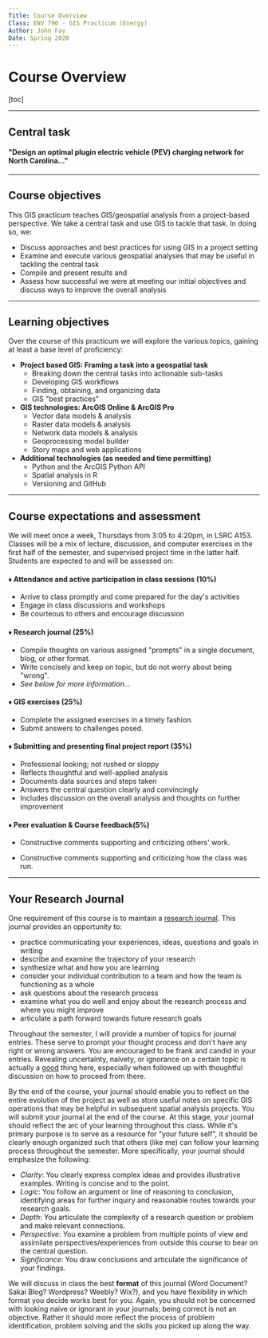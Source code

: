 ```yaml
---
Title: Course Overview
Class: ENV 790 - GIS Practicum (Energy)
Author: John Fay
Date: Spring 2020
---
```


# Course Overview

[toc]

---

## Central task

#### "Design an optimal plugin electric vehicle (PEV) charging network for North Carolina..."

---

## Course objectives

This GIS practicum teaches GIS/geospatial analysis from a project-based perspective. We take a central task and use GIS to tackle that task. In doing so, we:

* Discuss approaches and best practices for using GIS in a project setting
* Examine and execute various geospatial analyses that may be useful in tackling the central task
* Compile and present results and 
* Assess how successful we were at meeting our initial objectives and discuss ways to improve the overall analysis

---

## Learning objectives

Over the course of this practicum we will explore the various topics, gaining at least a base level of proficiency:

* **Project based GIS: Framing a task into a geospatial task**
  * Breaking down the central tasks into actionable sub-tasks
  * Developing GIS workflows
  * Finding, obtaining, and organizing data
  * GIS "best practices"
* **GIS technologies: ArcGIS Online & ArcGIS Pro** 
  * Vector data models & analysis
  * Raster data models & analysis
  * Network data models & analysis
  * Geoprocessing model builder
  * Story maps and web applications
* **Additional technologies (as needed and time permitting)**
  * Python and the ArcGIS Python API
  * Spatial analysis in R
  * Versioning and GitHub

---

## Course expectations and assessment

We will meet once a week, Thursdays from 3:05 to 4:20pm, in LSRC A153. Classes will be a mix of lecture, discussion, and computer exercises in the first half of the semester, and supervised project time in the latter half. Students are expected to and will be assessed on:

#### ♦ Attendance and active participation in class sessions (10%)

* Arrive to class promptly and come prepared for the day's activities
* Engage in class discussions and workshops
* Be courteous to others and encourage discussion 

#### ♦ Research journal (25%)

* Compile thoughts on various assigned "prompts" in a single document, blog, or other format.
* Write concisely and keep on topic, but do not worry about being "wrong".
* *See below for more information...*

#### ♦ GIS exercises (25%)

* Complete the assigned exercises in a timely fashion.
* Submit answers to challenges posed.

#### ♦ Submitting and presenting final project report (35%)

* Professional looking; not rushed or sloppy
* Reflects thoughtful and well-applied analysis
* Documents data sources and steps taken
* Answers the central question clearly and convincingly
* Includes discussion on the overall analysis and thoughts on further improvement

#### ♦ Peer evaluation & Course feedback(5%)

* Constructive comments supporting and criticizing others' work.

* Constructive comments supporting and criticizing how the class was run.

---

## Your Research Journal

One requirement of this course is to maintain a <u>research journal</u>. This journal provides an opportunity to: 

* practice communicating your experiences, ideas, questions and goals in writing 
* describe and examine the trajectory of your research
* synthesize what and how you are learning
* consider your individual contribution to a team and how the team is functioning as a whole
* ask questions about the research process
* examine what you do well and enjoy about the research process and where you might improve
* articulate a path forward towards future research goals

Throughout the semester, I will provide a number of topics for journal entries. These serve to prompt your thought process and don't have any right or wrong answers. You are encouraged to be frank and candid in your entries. Revealing uncertainty, naivety, or ignorance on a certain topic is actually a <u>good</u> thing here, especially when followed up with thoughtful discussion on how to proceed from there. 

By the end of the course, your journal should enable you to reflect on the entire evolution of the project as well as store useful notes on specific GIS operations that may be helpful in subsequent spatial analysis projects. You will submit your journal at the end of the course. At this stage, your journal should reflect the arc of your learning throughout this class. While it's primary purpose is to serve as a resource for "your future self", it should be clearly enough organized such that others (like me) can follow your learning process throughout the semester. More specifically, your journal should emphasize the following: 

* *Clarity*: You clearly express complex ideas and provides illustrative examples. Writing is concise and to the point.
* *Logic*: You follow an argument or line of reasoning to conclusion, identifying areas for further inquiry and reasonable routes towards your research goals.
* *Depth*: You articulate the complexity of a research question or problem and make relevant connections.
* *Perspective*: You examine a problem from multiple points of view and assimilate perspectives/experiences from outside this course to bear on the central question.
* *Significance*: You draw conclusions and articulate the significance of your findings.

We will discuss in class the best **format** of this journal (Word Document? Sakai Blog? Wordpress? Weebly? Wix?),  and you have flexibility in which format you decide works best for you. Again, you should not be concerned with looking naïve or ignorant in your journals; being correct is not an objective. Rather it should more reflect the process of problem identification, problem solving and the skills you picked up along the way. 

